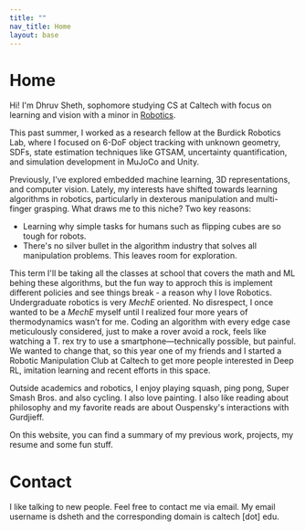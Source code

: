 ```yaml
---
title: ""
nav_title: Home
layout: base
---
```


# Home

Hi! I'm Dhruv Sheth, sophomore studying CS at Caltech with focus on learning and vision with a minor in [Robotics](https://mce.caltech.edu/academics/ugrad/robotics_minor).

This past summer, I worked as a research fellow at the Burdick Robotics Lab, where I focused on 6-DoF object tracking with unknown geometry, SDFs, state estimation techniques like GTSAM, uncertainty quantification, and simulation development in MuJoCo and Unity.
 
Previously, I’ve explored embedded machine learning, 3D representations, and computer vision. Lately, my interests have shifted towards learning algorithms in robotics, particularly in dexterous manipulation and multi-finger grasping. What draws me to this niche? Two key reasons:

- Learning why simple tasks for humans such as flipping cubes are so tough for robots.
- There's no silver bullet in the algorithm industry that solves all manipulation problems. This leaves room for exploration.

This term I'll be taking all the classes at school that covers the math and ML behing these algorithms, but the fun way to approch this is implement different policies and see things break - a reason why I love Robotics. Undergraduate robotics is very _MechE_ oriented. No disrespect, I once wanted to be a _MechE_ myself until I realized four more years of thermodynamics wasn’t for me. Coding an algorithm with every edge case meticulously considered, just to make a rover avoid a rock, feels like watching a T. rex try to use a smartphone—technically possible, but painful. We wanted to change that, so this year one of my friends and I started a Robotic Manipulation Club at Caltech to get more people interested in Deep RL, imitation learning and recent efforts in this space.

Outside academics and robotics, I enjoy playing squash, ping pong, Super Smash Bros. and also cycling. I also love painting. I also like reading about philosophy and my favorite reads are about Ouspensky's interactions with Gurdjieff. 

On this website, you can find a summary of my previous work, projects, my resume and some fun stuff. 

# Contact

I like talking to new people. Feel free to contact me via email. My email username is dsheth and the corresponding domain is caltech [dot] edu.